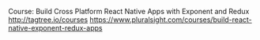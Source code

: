 Course:
Build Cross Platform React Native Apps with Exponent and Redux
http://tagtree.io/courses
https://www.pluralsight.com/courses/build-react-native-exponent-redux-apps